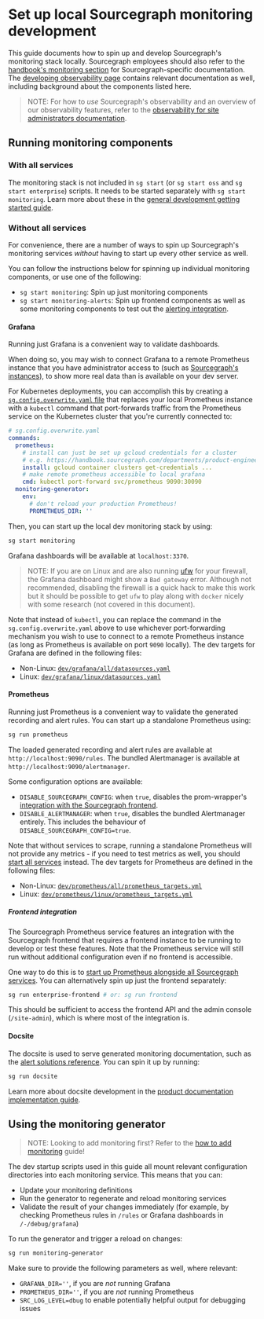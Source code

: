 # Set up local Sourcegraph monitoring development

This guide documents how to spin up and develop Sourcegraph's monitoring stack locally.
Sourcegraph employees should also refer to the [handbook's monitoring section](https://handbook.sourcegraph.com/engineering/observability/monitoring) for Sourcegraph-specific documentation.
The [developing observability page](../background-information/observability/index.md) contains relevant documentation as well, including background about the components listed here.

> NOTE: For how to *use* Sourcegraph's observability and an overview of our observability features, refer to the [observability for site administrators documentation](index.md).

## Running monitoring components

### With all services

The monitoring stack is not included in `sg start` (or `sg start oss` and `sg start enterprise`) scripts.
It needs to be started separately with `sg start monitoring`.
Learn more about these in the [general development getting started guide](../setup/index.md).

### Without all services

For convenience, there are a number of ways to spin up Sourcegraph's monitoring services *without* having to start up every other service as well.

You can follow the instructions below for spinning up individual monitoring components, or use one of the following:

- `sg start monitoring`: Spin up just monitoring components
- `sg start monitoring-alerts`: Spin up frontend components as well as some monitoring components to test out the [alerting integration](../../../admin/observability/alerting.md#setting-up-alerting).

#### Grafana

Running just Grafana is a convenient way to validate dashboards.

When doing so, you may wish to connect Grafana to a remote Prometheus instance that you have administrator access to (such as [Sourcegraph's instances](https://handbook.sourcegraph.com/engineering/deployments/instances)), to show more real data than is available on your dev server.

For Kubernetes deployments, you can accomplish this by creating a [`sg.config.overwrite.yaml` file](../background-information/sg/index.md#Configuration) that replaces your local Prometheus instance with a `kubectl` command that port-forwards traffic from the Prometheus service on the Kubernetes cluster that you're currently connected to:

```yaml
# sg.config.overwrite.yaml
commands:
  prometheus:
    # install can just be set up gcloud credentials for a cluster
    # e.g. https://handbook.sourcegraph.com/departments/product-engineering/engineering/process/deployments/instances
    install: gcloud container clusters get-credentials ...
    # make remote prometheus accessible to local grafana
    cmd: kubectl port-forward svc/prometheus 9090:30090
  monitoring-generator:
    env:
      # don't reload your production Prometheus!
      PROMETHEUS_DIR: ''
```

Then, you can start up the local dev monitoring stack by using:

```sh
sg start monitoring
```

Grafana dashboards will be available at `localhost:3370`.

> NOTE:  If you are on Linux and are also running [ufw](https://wiki.archlinux.org/title/Uncomplicated_Firewall) for your firewall, the Grafana dashboard might show a `Bad gateway` error. Although not recommended, disabling the firewall is a quick hack to make this work but it should be possible to get `ufw` to play along with `docker` nicely with some research (not covered in this document).

Note that instead of `kubectl`, you can replace the command in the `sg.config.overwrite.yaml` above to use whichever port-forwarding mechanism you wish to use to connect to a remote Prometheus instance (as long as Prometheus is available on port `9090` locally).
The dev targets for Grafana are defined in the following files:

* Non-Linux: [`dev/grafana/all/datasources.yaml`](https://sourcegraph.com/github.com/sourcegraph/sourcegraph/-/blob/dev/grafana/all/datasources.yaml)
* Linux: [`dev/grafana/linux/datasources.yaml`](https://sourcegraph.com/github.com/sourcegraph/sourcegraph/-/blob/dev/grafana/linux/datasources.yaml)

#### Prometheus

Running just Prometheus is a convenient way to validate the generated recording and alert rules.
You can start up a standalone Prometheus using:

```sh
sg run prometheus
```

The loaded generated recording and alert rules are available at `http://localhost:9090/rules`.
The bundled Alertmanager is available at `http://localhost:9090/alertmanager`.

Some configuration options are available:

* `DISABLE_SOURCEGRAPH_CONFIG`: when `true`, disables the prom-wrapper's [integration with the Sourcegraph frontend](#frontend-integration).
* `DISABLE_ALERTMANAGER`: when `true`, disables the bundled Alertmanager entirely.
  This includes the behaviour of `DISABLE_SOURCEGRAPH_CONFIG=true`.

Note that without services to scrape, running a standalone Prometheus will not provide any metrics - if you need to test metrics as well, you should [start all services](#with-all-services) instead.
The dev targets for Prometheus are defined in the following files:

* Non-Linux: [`dev/prometheus/all/prometheus_targets.yml`](https://sourcegraph.com/github.com/sourcegraph/sourcegraph/-/blob/dev/prometheus/all/prometheus_targets.yml)
* Linux: [`dev/prometheus/linux/prometheus_targets.yml`](https://sourcegraph.com/github.com/sourcegraph/sourcegraph/-/blob/dev/prometheus/linux/prometheus_targets.yml)

##### Frontend integration

The Sourcegraph Prometheus service features an integration with the Sourcegraph frontend that requires a frontend instance to be running to develop or test these features.
Note that the Prometheus service will still run without additional configuration even if no frontend is accessible.

One way to do this is to [start up Prometheus alongside all Sourcegraph services](#with-all-services).
You can alternatively spin up just the frontend separately:

```sh
sg run enterprise-frontend # or: sg run frontend
```

This should be sufficient to access the frontend API and the admin console (`/site-admin`), which is where most of the integration is.

#### Docsite

The docsite is used to serve generated monitoring documentation, such as the [alert solutions reference](../../../admin/observability/alert_solutions.md).
You can spin it up by running:

```sh
sg run docsite
```

Learn more about docsite development in the [product documentation implementation guide](documentation_implementation.md).

## Using the monitoring generator

> NOTE: Looking to add monitoring first? Refer to the [how to add monitoring](add_monitoring.md) guide!

The dev startup scripts used in this guide all mount relevant configuration directories into each monitoring service.
This means that you can:

* Update your monitoring definitions
* Run the generator to regenerate and reload monitoring services
* Validate the result of your changes immediately (for example, by checking Prometheus rules in `/rules` or Grafana dashboards in `/-/debug/grafana`)

To run the generator and trigger a reload on changes:

```sh
sg run monitoring-generator
```

Make sure to provide the following parameters as well, where relevant:

* `GRAFANA_DIR=''`, if you are *not* running Grafana
* `PROMETHEUS_DIR=''`, if you are *not* running Prometheus
* `SRC_LOG_LEVEL=dbug` to enable potentially helpful output for debugging issues
